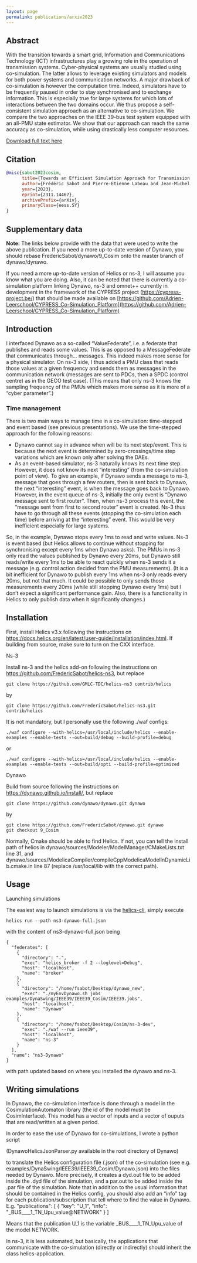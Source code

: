 ```yaml
---
layout: page
permalink: publications/arxiv2023
---
```


## Abstract

With the transition towards a smart grid, Information and Communications Technology (ICT) infrastructures play a growing role in the operation of transmission systems. Cyber-physical systems are usually studied using co-simulation. The latter allows to leverage existing simulators and models for both power systems and communication networks. A major drawback of co-simulation is however the computation time. Indeed, simulators have to be frequently paused in order to stay synchronised and to exchange information. This is especially true for large systems for which lots of interactions between the two domains occur. We thus propose a self-consistent simulation approach as an alternative to co-simulation. We compare the two approaches on the IEEE 39-bus test system equipped with an all-PMU state estimator. We show that our approach can reach the same accuracy as co-simulation, while using drastically less computer resources.

[Download full text here](https://arxiv.org/abs/2311.14467)

## Citation

```bibtex
@misc{sabot2023cosim,
      title={Towards an Efficient Simulation Approach for Transmission Systems with ICT Infrastructures},
      author={Frédéric Sabot and Pierre-Etienne Labeau and Jean-Michel Dricot and Pierre Henneaux},
      year={2023},
      eprint={2311.14467},
      archivePrefix={arXiv},
      primaryClass={eess.SY}
}
```

## Supplementary data

**Note:** The links below provide with the data that were used to write the above publication. If you need a more up-to-date version of Dynawo, you should rebase FredericSabot/dynawo/9_Cosim onto the master branch of dynawo/dynawo.

If you need a more up-to-date version of Helics or ns-3, I will assume you know what you are doing. Also, it can be noted that there is currently a co-simulation platform linking Dynawo, ns-3 and omnet++ currently in development in the framework of the CYPRESS project (https://cypress-project.be/) that should be made available on [https://github.com/Adrien-Leerschool/CYPRESS_Co-Simulation_Platform](https://github.com/Adrien-Leerschool/CYPRESS_Co-Simulation_Platform)

## Introduction

I interfaced Dynawo as a so-called “ValueFederate”, i.e. a federate that publishes and reads some values. This is as opposed to a MessageFederate that communicates through... messages. This indeed makes more sense for a physical simulator. On ns-3 side, I thus added a PMU class that reads those values at a given frequency and sends them as messages in the communication network (messages are sent to PDCs, then a SPDC (control centre) as in the GECO test case). (This means that only ns-3 knows the sampling frequency of the PMUs which makes more sense as it is more of a “cyber parameter”.)

### Time management

There is two main ways to manage time in a co-simulation: time-stepped and event based (see previous presentations). We use the time-stepped approach for the following reasons:

* Dynawo cannot say in advance when will be its next step/event. This is because the next event is determined by zero-crossings/time step variations which are known only after solving the DAEs.
* As an event-based simulator, ns-3 naturally knows its next time step. However, it does not know its next “interesting” (from the co-simulation point of view). To give an example, if Dynawo sends a message to ns-3, message that goes through a few routers, then is sent back to Dynawo, the next “interesting” event, is when the message goes back to Dynawo. However, in the event queue of ns-3, initially the only event is “Dynawo message sent to first router”. Then, when ns-3 process this event, the “message sent from first to second router” event is created. Ns-3 thus have to go through all these events (stopping the co-simulation each time) before arriving at the “interesting” event. This would be very inefficient especially for large systems.

So, in the example, Dynawo stops every 1ms to read and write values. Ns-3 is event based (but Helics allows to continue without stopping for synchronising except every 1ms when Dynawo asks). The PMUs in ns-3 only read the values published by Dynawo every 20ms, but Dynawo still reads/write every 1ms to be able to react quickly when ns-3 sends it a message (e.g. control action decided from the PMU measurements). (It is a bit inefficient for Dynawo to publish every 1ms when ns-3 only reads every 20ms, but not that much. It could be possible to only sends those measurements every 20ms (while still stopping Dynawo every 1ms) but I don’t expect a significant performance gain. Also, there is a functionality in Helics to only publish data when it significantly changes.)

## Installation

First, install Helics v3.x following the instructions on https://docs.helics.org/en/latest/user-guide/installation/index.html. If building from source, make sure to turn on the CXX interface.

Ns-3

Install ns-3 and the helics add-on following the instructions on https://github.com/FredericSabot/helics-ns3, but replace
```
git clone https://github.com/GMLC-TDC/helics-ns3 contrib/helics
```
by
```
git clone https://github.com/FredericSabot/helics-ns3.git contrib/helics
```

It is not mandatory, but I personally use the following ./waf configs:

```
./waf configure --with-helics=/usr/local/include/helics --enable-examples --enable-tests --out=build/debug --build-profile=debug
```
or
```
./waf configure --with-helics=/usr/local/include/helics --enable-examples --enable-tests --out=build/opti --build-profile=optimized
```

Dynawo

Build from source following the instructions on https://dynawo.github.io/install/, but replace
```
git clone https://github.com/dynawo/dynawo.git dynawo
```
by
```
git clone https://github.com/FredericSabot/dynawo.git dynawo
git checkout 9_Cosim
```

Normally, Cmake should be able to find Helics. If not, you can tell the install path of helics in dynawo/sources/Modeler/ModelManager/CMakeLists.txt line 31, and dynawo/sources/ModelicaCompiler/compileCppModelicaModelInDynamicLib.cmake.in line 87 (replace /usr/local/lib with the correct path).


## Usage

Launching simulations

The easiest way to launch simulations is via the [helics-cli](https://github.com/GMLC-TDC/helics-cli), simply execute
```
helics run --path ns3-dynawo-full.json
```
with the content of ns3-dynawo-full.json being

```
{
  "federates": [
    {
      "directory": ".",
      "exec": "helics_broker -f 2 --loglevel=Debug",
      "host": "localhost",
      "name": "broker"
    },
    {
      "directory": "/home/fsabot/Desktop/dynawo_new",
      "exec": "./myEnvDynawo.sh jobs examples/DynaSwing/IEEE39/IEEE39_Cosim/IEEE39.jobs",
      "host": "localhost",
      "name": "Dynawo"
    },
    {
      "directory": "/home/fsabot/Desktop/Cosim/ns-3-dev",
      "exec": "./waf --run ieee39",
      "host": "localhost",
      "name": "ns-3"
    }
  ],
  "name": "ns3-Dynawo"
}
```

with path updated based on where you installed the dynawo and ns-3.

## Writing simulations

In Dynawo, the co-simulation interface is done through a model in the CosimulationAutomaton library (the id of the model must be CosimInterface). This model has a vector of inputs and a vector of ouputs that are read/written at a given period.

In order to ease the use of Dynawo for co-simulations, I wrote a python script

(DynawoHelicsJsonParser.py available in the root directory of Dynawo)

to translate the Helics configuration file (.json) of the co-simulation (see e.g. examples/DynaSwing/IEEE39/IEEE39_Cosim/Dynawo.json) into the files needed by Dynawo. More precisely, it creates a dyd.out file to be added inside the .dyd file of the simulation, and a par.out to be added inside the .par file of the simulation. Note that in addition to the usual information that should be contained in the Helics config, you should also add an “info” tag for each publication/subscription that tell where to find the value in Dynawo. E.g.
  "publications": [
    {
      "key": "U_1",
      "info": "_BUS____1_TN_Upu_value@NETWORK"
    }
]

Means that the publication U_1 is the variable _BUS____1_TN_Upu_value of the model NETWORK.

In ns-3, it is less automated, but basically, the applications that communicate with the co-simulation (directly or indirectly) should inherit the class helics-application.

